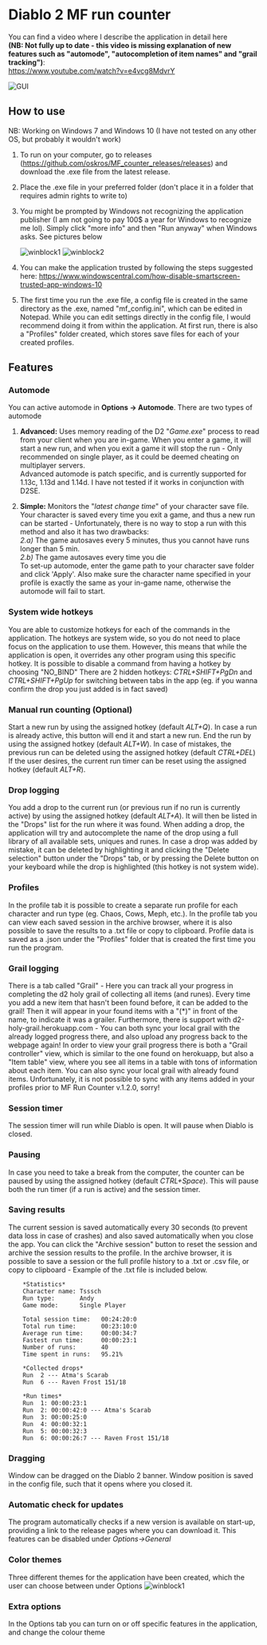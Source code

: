 # Diablo 2 MF run counter
You can find a video where I describe the application in detail here  
**(NB: Not fully up to date - this video is missing explanation of new features such as "automode", "autocompletion of item names" and "grail tracking")**:   
https://www.youtube.com/watch?v=e4vcg8MdvrY


![GUI](https://github.com/oskros/MF_counter_releases/blob/master/media/UI_showcase2.png?raw=true)

## How to use
NB: Working on Windows 7 and Windows 10 (I have not tested on any other OS, but probably it wouldn't work)
1) To run on your computer, go to releases (https://github.com/oskros/MF_counter_releases/releases) and download the .exe file from the latest release. 
2) Place the .exe file in your preferred folder (don't place it in a folder that requires admin rights to write to)
3) You might be prompted by Windows not recognizing the application publisher (I am not going to pay 100$ a year for Windows to recognize me lol). Simply click "more info" and then "Run anyway" when Windows asks. See pictures below
    
    ![winblock1](https://github.com/oskros/MF_counter_releases/blob/master/media/Unrecognized1.png?raw=true)
    ![winblock2](https://github.com/oskros/MF_counter_releases/blob/master/media/Unrecognized2.png?raw=true)
4) You can make the application trusted by following the steps suggested here: https://www.windowscentral.com/how-disable-smartscreen-trusted-app-windows-10
5) The first time you run the .exe file, a config file is created in the same directory as the .exe, named "mf_config.ini", which can be edited in Notepad. While you can edit settings directly in the config file, I would recommend doing it from within the application. At first run, there is also a "Profiles" folder created, which stores save files for each of your created profiles.

## Features
### Automode
You can active automode in **Options -> Automode**. There are two types of automode
1) **Advanced:** Uses memory reading of the D2 "*Game.exe*" process to read from your client when you are in-game. When you enter a game, it will start a new run, and when you exit a game it will stop the run - Only recommended on single player, as it could be deemed cheating on multiplayer servers.    
Advanced automode is patch specific, and is currently supported for 1.13c, 1.13d and 1.14d. I have not tested if it works in conjunction with D2SE.

2) **Simple:** Monitors the "*latest change time*" of your character save file. Your character is saved every time you exit a game, and thus a new run can be started - Unfortunately, there is no way to stop a run with this method and also it has two drawbacks:  
*2.a)* The game autosaves every 5 minutes, thus you cannot have runs longer than 5 min.  
*2.b)* The game autosaves every time you die  
To set-up automode, enter the game path to your character save folder and click 'Apply'. Also make sure the character name specified in your profile is exactly the same as your in-game name, otherwise the automode will fail to start.

### System wide hotkeys
You are able to customize hotkeys for each of the commands in the application. The hotkeys are system wide, so you do not need to place focus on the application to use them. However, this means that while the application is open, it overrides any other program using this specific hotkey.
It is possible to disable a command from having a hotkey by choosing "NO_BIND"
There are 2 hidden hotkeys: *CTRL+SHIFT+PgDn* and *CTRL+SHIFT+PgUp* for switching between tabs in the app (eg. if you wanna confirm the drop you just added is in fact saved)

### Manual run counting (Optional)
Start a new run by using the assigned hotkey (default *ALT+Q*). In case a run is already active, this button will end it and start a new run.
End the run by using the assigned hotkey (default *ALT+W*).
In case of mistakes, the previous run can be deleted using the assigned hotkey (default *CTRL+DEL*)
If the user desires, the current run timer can be reset using the assigned hotkey (default *ALT+R*).

### Drop logging
You add a drop to the current run (or previous run if no run is currently active) by using the assigned hotkey (default *ALT+A*). It will then be listed in the "Drops" list for the run where it was found.
When adding a drop, the application will try and autocomplete the name of the drop using a full library of all available sets, uniques and runes.
In case a drop was added by mistake, it can be deleted by highlighting it and clicking the "Delete selection" button under the "Drops" tab, or by pressing the Delete button on your keyboard while the drop is highlighted (this hotkey is not system wide).

### Profiles
In the profile tab it is possible to create a separate run profile for each character and run type (eg. Chaos, Cows, Meph, etc.). In the profile tab you can view each saved session in the archive browser, where it is also possible to save the results to a .txt file or copy to clipboard. Profile data is saved as a .json under the "Profiles" folder that is created the first time you run the program.

### Grail logging
There is a tab called "Grail" - Here you can track all your progress in completing the d2 holy grail of collecting all items (and runes). Every time you add a new item that hasn't been found before, it can be added to the grail! Then it will appear in your found items with a "(\*)" in front of the name, to indicate it was a grailer. Furthermore, there is support with d2-holy-grail.herokuapp.com - You can both sync your local grail with the already logged progress there, and also upload any progress back to the webpage again! 
In order to view your grail progress there is both a "Grail controller" view, which is similar to the one found on herokuapp, but also a "Item table" view, where you see all items in a table with tons of information about each item.
You can also sync your local grail with already found items. Unfortunately, it is not possible to sync with any items added in your profiles prior to MF Run Counter v.1.2.0, sorry!

### Session timer
The session timer will run while Diablo is open. It will pause when Diablo is closed.

### Pausing
In case you need to take a break from the computer, the counter can be paused by using the assigned hotkey (default *CTRL+Space*). This will pause both the run timer (if a run is active) and the session timer.

### Saving results
The current session is saved automatically every 30 seconds (to prevent data loss in case of crashes) and also saved automatically when you close the app. You can click the "Archive session" button to reset the session and archive the session results to the profile. In the archive browser, it is possible to save a session or the full profile history to a .txt or .csv file, or copy to clipboard - Example of the .txt file is included below.
                  
        *Statistics*
        Character name: Tsssch
        Run type:       Andy
        Game mode:      Single Player
    
        Total session time:   00:24:20:0
        Total run time:       00:23:10:0
        Average run time:     00:00:34:7
        Fastest run time:     00:00:23:1
        Number of runs:       40
        Time spent in runs:   95.21%
    
        *Collected drops*
        Run  2 --- Atma's Scarab
        Run  6 --- Raven Frost 151/18
    
        *Run times*
        Run  1: 00:00:23:1
        Run  2: 00:00:42:0 --- Atma's Scarab
        Run  3: 00:00:25:0
        Run  4: 00:00:32:1
        Run  5: 00:00:32:3
        Run  6: 00:00:26:7 --- Raven Frost 151/18
                  
### Dragging
Window can be dragged on the Diablo 2 banner. Window position is saved in the config file, such that it opens where you closed it.

### Automatic check for updates
The program automatically checks if a new version is available on start-up, providing a link to the release pages where you can download it. This features can be disabled under *Options->General*

### Color themes
Three different themes for the application have been created, which the user can choose between under Options 
    ![winblock1](https://github.com/oskros/MF_counter_releases/blob/master/media/color_themes.png?raw=true)

### Extra options
In the Options tab you can turn on or off specific features in the application, and change the colour theme